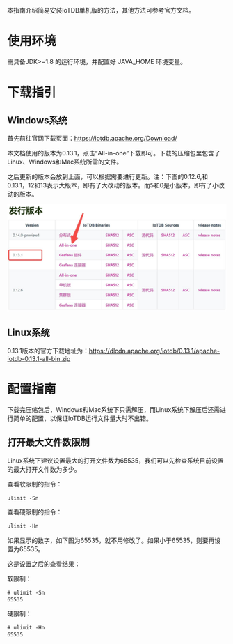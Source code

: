 本指南介绍简易安装IoTDB单机版的方法，其他方法可参考官方文档。

# 使用环境

需具备JDK>=1.8 的运行环境，并配置好 JAVA_HOME 环境变量。

# 下载指引

## Windows系统

首先前往官网下载页面：https://iotdb.apache.org/Download/

本文档使用的版本为0.13.1，点击“All-in-one”下载即可。下载的压缩包里包含了Linux、Windows和Mac系统所需的文件。

之后更新的版本会放到上面，可以根据需要进行更新。注：下图的0.12.6,和0.13.1，12和13表示大版本，即有了大改动的版本。而5和0是小版本，即有了小改动的版本。

![img8](img/img8.JPEG)

## Linux系统

0.13.1版本的官方下载地址为：https://dlcdn.apache.org/iotdb/0.13.1/apache-iotdb-0.13.1-all-bin.zip



# 配置指南

下载完压缩包后，Windows和Mac系统下只需解压，而Linux系统下解压后还需进行简单的配置，以保证IoTDB运行文件量大时不出错。

## 打开最大文件数限制

Linux系统下建议设置最大的打开文件数为65535，我们可以先检查系统目前设置的最大打开文件数为多少。

查看软限制的指令：

```Apache
ulimit -Sn
```

查看硬限制的指令：

```Apache
ulimit -Hn
```

如果显示的数字，如下图为65535，就不用修改了。如果小于65535，则要再设置为65535。

这是设置之后的查看结果：

软限制：

```undefined
# ulimit -Sn
65535
```

硬限制：

```undefined
# ulimit -Hn
65535
```